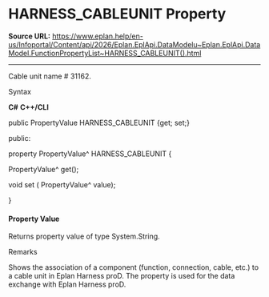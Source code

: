 # HARNESS_CABLEUNIT Property

**Source URL:** https://www.eplan.help/en-us/Infoportal/Content/api/2026/Eplan.EplApi.DataModelu~Eplan.EplApi.DataModel.FunctionPropertyList~HARNESS_CABLEUNIT().html

---

Cable unit name # 31162.

Syntax

**C#**
**C++/CLI**


public PropertyValue HARNESS_CABLEUNIT {get; set;}

public:

property PropertyValue^ HARNESS_CABLEUNIT {

   PropertyValue^ get();

   void set (    PropertyValue^ value);

}


#### Property Value

Returns property value of type System.String.

Remarks

Shows the association of a component (function, connection, cable, etc.) to a cable unit in Eplan Harness proD. The property is used for the data exchange with Eplan Harness proD.

